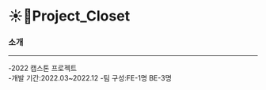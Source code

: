 # ☀️👖Project_Closet

### 소개
___ 
-2022 캡스톤 프로젝트                                                                                                                                          
-개발 기간:2022.03~2022.12                                                                                                                                     -팀 구성:FE-1명 BE-3명
